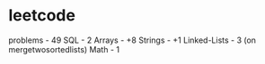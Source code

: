 # leetcode
problems - 49
SQL - 2
Arrays - +8
Strings - +1
Linked-Lists - 3 (on mergetwosortedlists)
Math - 1